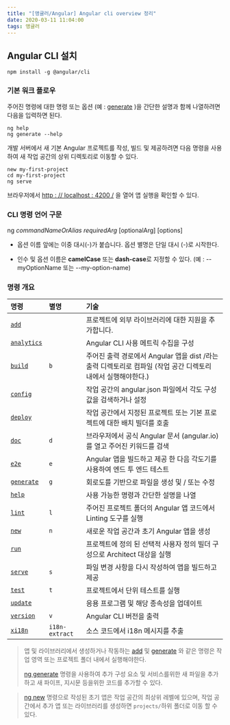 ```yaml
---
title: "[앵귤러/Angular] Angular cli overview 정리"
date: 2020-03-11 11:04:00
tags: 앵귤러
---
```




## Angular CLI 설치

```
npm install -g @angular/cli
```



### 기본 워크 플로우

주어진 명령에 대한 명령 또는 옵션 (예 : [generate](https://angular.kr/cli/generate) )을 간단한 설명과 함께 나열하려면 다음을 입력하면 된다.

```
ng help
ng generate --help
```

개발 서버에서 새 기본 Angular 프로젝트를 작성, 빌드 및 제공하려면 다음 명령을 사용하여 새 작업 공간의 상위 디렉토리로 이동할 수 있다.

```
new my-first-project 
cd my-first-project 
ng serve
```

브라우저에서 [http : // localhost : 4200 /](http://localhost:4200/) 을 열어 앱 실행을 확인할 수 있다.



### CLI 명령 언어 구문

ng *commandNameOrAlias* *requiredArg* [optionalArg] [options]

- 옵션 이름 앞에는 이중 대시(-)가 붙습니다. 옵션 별명은 단일 대시 (-)로 시작한다.

- 인수 및 옵션 이름은 **camelCase** 또는 **dash-case**로 지정할 수 있다. (예 : --myOptionName 또는 --my-option-name)

  

### 명령 개요

| 명령                                            | 별명           | 기술                                                         |
| :---------------------------------------------- | :------------- | :----------------------------------------------------------- |
| [`add`](https://angular.kr/cli/add)             |                | 프로젝트에 외부 라이브러리에 대한 지원을 추가합니다.         |
| [`analytics`](https://angular.kr/cli/analytics) |                | Angular CLI 사용 메트릭 수집을 구성                          |
| [`build`](https://angular.kr/cli/build)         | `b`            | 주어진 출력 경로에서 Angular 앱을 dist /라는 출력 디렉토리로 컴파일 (작업 공간 디렉토리 내에서 실행해야한다.) |
| [`config`](https://angular.kr/cli/config)       |                | 작업 공간의 angular.json 파일에서 각도 구성 값을 검색하거나 설정 |
| [`deploy`](https://angular.kr/cli/deploy)       |                | 작업 공간에서 지정된 프로젝트 또는 기본 프로젝트에 대한 배치 빌더를 호출 |
| [`doc`](https://angular.kr/cli/doc)             | `d`            | 브라우저에서 공식 Angular 문서 (angular.io)를 열고 주어진 키워드를 검색 |
| [`e2e`](https://angular.kr/cli/e2e)             | `e`            | Angular 앱을 빌드하고 제공 한 다음 각도기를 사용하여 엔드 투 엔드 테스트 |
| [`generate`](https://angular.kr/cli/generate)   | `g`            | 회로도를 기반으로 파일을 생성 및 / 또는 수정                 |
| [`help`](https://angular.kr/cli/help)           |                | 사용 가능한 명령과 간단한 설명을 나열                        |
| [`lint`](https://angular.kr/cli/lint)           | `l`            | 주어진 프로젝트 폴더의 Angular 앱 코드에서 Linting 도구를 실행 |
| [`new`](https://angular.kr/cli/new)             | `n`            | 새로운 작업 공간과 초기 Angular 앱을 생성                    |
| [`run`](https://angular.kr/cli/run)             |                | 프로젝트에 정의 된 선택적 사용자 정의 빌더 구성으로 Architect 대상을 실행 |
| [`serve`](https://angular.kr/cli/serve)         | `s`            | 파일 변경 사항을 다시 작성하여 앱을 빌드하고 제공            |
| [`test`](https://angular.kr/cli/test)           | `t`            | 프로젝트에서 단위 테스트를 실행                              |
| [`update`](https://angular.kr/cli/update)       |                | 응용 프로그램 및 해당 종속성을 업데이트                      |
| [`version`](https://angular.kr/cli/version)     | `v`            | Angular CLI 버전을 출력                                      |
| [`xi18n`](https://angular.kr/cli/xi18n)         | `i18n-extract` | 소스 코드에서 i18n 메시지를 추출                             |

> 앱 및 라이브러리에서 생성하거나 작동하는 [add](https://angular.kr/cli/add) 및 [generate](https://angular.kr/cli/generate) 와 같은 명령은 작업 영역 또는 프로젝트 폴더 내에서 실행해야한다.
>
> [ng generate](https://angular.kr/cli/generate) 명령을 사용하여 추가 구성 요소 및 서비스를위한 새 파일을 추가하고 새 파이프, 지시문 등을위한 코드를 추가할 수 있다.

>  [ng new](https://angular.kr/cli/new) 명령으로 작성된 초기 앱은 작업 공간의 최상위 레벨에 있으며, 작업 공간에서 추가 앱 또는 라이브러리를 생성하면 `projects/`하위 폴더로 이동 할 수 있다.